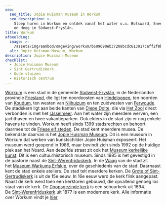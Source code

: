 ```yaml
---
seo:
  seo_title: Jopie Huisman museum in Workum
  seo_description: >-
    Sloep huren in Workum en ontdek vanaf het water o.a. Bolsward, Sneek, Makkum
    en Heeg in Súdwest-Fryslân.
title: Workum
afbeelding:
  image: >-
    /assets/img/aanbod/omgeving/workum/b609690eb37208bcdc613017caff2f8bddfa8ec4.jpg
  alt: Jopie Huisman Museum, Workum
description: Jopie Huisman Museum
checklist:
  - Jopie Huisman Museum
  - Sint Gertrudiskerk
  - Oude sluizen
  - Historisch centrum
---
```


<a target="_blank" rel="noopener" href="https://nl.wikipedia.org/wiki/Workum">Workum</a> is een stad in de gemeente&nbsp;<a target="_blank" rel="noopener" href="https://nl.wikipedia.org/wiki/S%C3%BAdwest-Frysl%C3%A2n">S&uacute;dwest-Frysl&acirc;n</a>, in de Nederlandse provincie&nbsp;<a target="_blank" rel="noopener" href="https://nl.wikipedia.org/wiki/Friesland">Friesland</a>, die ligt ten noordoosten van&nbsp;<a target="_blank" rel="noopener" href="https://nl.wikipedia.org/wiki/Hindeloopen">Hindeloopen</a>, ten noorden van&nbsp;<a target="_blank" rel="noopener" href="https://nl.wikipedia.org/wiki/Koudum">Koudum</a>, ten westen van&nbsp;<a target="_blank" rel="noopener" href="https://nl.wikipedia.org/wiki/Nijhuizum">Nijhuizum</a>&nbsp;en ten zuidwesten van&nbsp;<a target="_blank" rel="noopener" href="https://nl.wikipedia.org/wiki/Ferwoude">Ferwoude</a>. De stadskern ligt aan beide kanten van&nbsp;<a target="_blank" rel="noopener" href="https://nl.wikipedia.org/w/index.php?title=Diepe_Dolte&amp;action=edit&amp;redlink=1">Diepe Dolte</a>, die via&nbsp;<a target="_blank" rel="noopener" href="https://nl.wikipedia.org/w/index.php?title=Het_Zool&amp;action=edit&amp;redlink=1">Het Zool</a>&nbsp;direct verbonden is met het&nbsp;<a target="_blank" rel="noopener" href="https://nl.wikipedia.org/wiki/IJsselmeer">IJsselmeer</a>. Aan het water zijn meerdere werven, een jachthaven en twee vakantieparken. Ook elders in de stad zijn er nog enkele havens te vinden. Workum heeft sinds 1399 stadsrechten en behoort daarmee tot de&nbsp;<a target="_blank" rel="noopener" href="https://nl.wikipedia.org/wiki/Friese_elf_steden">Friese elf steden</a>. De stad kent meerdere musea. De bekendste daarvan is het&nbsp;<a target="_blank" rel="noopener" href="https://nl.wikipedia.org/wiki/Jopie_Huisman_Museum">Jopie Huisman Museum</a>. Dit is een museum in Workum dat werken van kunstschilder Jopie Huisman exposeert. Het museum werd geopend in 1986, maar bevindt zich sinds 1992 op de huidige plek aan het Noard. Aan dezelfde straat zit ook het&nbsp;<a target="_blank" rel="noopener" href="https://nl.wikipedia.org/wiki/Museum_kerkelijke_kunst">Museum kerkelijke kunst</a>. Dit is een cultuurhistorisch museum. Sinds 1985 is het gevestigd in de pastorie naast de&nbsp;<a target="_blank" rel="noopener" href="https://nl.wikipedia.org/wiki/Sint-Werenfriduskerk_(Workum)">Sint-Werenfriduskerk</a>. In de&nbsp;<a target="_blank" rel="noopener" href="https://nl.wikipedia.org/wiki/Waag_(Workum)">Waag</a>&nbsp;van de stad zit het&nbsp;<a target="_blank" rel="noopener" href="https://nl.wikipedia.org/wiki/Museum_Warkums_Erfskip">Museum Warkums Erfskip</a>, over de geschiedenis van de stad. Daarnaast kent de stad enkele ateliers. De stad telt meerdere kerken. De&nbsp;<a target="_blank" rel="noopener" href="https://nl.wikipedia.org/wiki/Grote_of_Sint-Gertrudiskerk_(Workum)">Grote of Sint-Gertrudiskerk</a>&nbsp;is uit de 15e eeuw. In 16e eeuw werd de kerk flink aangepast. Naast de kerk werd toen een kerktoren gebouwd, die opvallend genoeg los staat van de kerk. De&nbsp;<a target="_blank" rel="noopener" href="https://nl.wikipedia.org/wiki/Doopsgezinde_kerk_(Workum)">Doopsgezinde kerk</a>&nbsp;is een schuurkerk uit 1694. De&nbsp;<a target="_blank" rel="noopener" href="https://nl.wikipedia.org/wiki/Sint-Werenfriduskerk_(Workum)">Sint-Werenfriduskerk</a>&nbsp;uit 1877 is een modernere kerk. Alle informatie over Workum vindt je <a target="_blank" rel="noopener" href="https://www.workum.nl/nl/home/home">hier</a>
